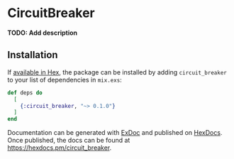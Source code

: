 # CircuitBreaker

**TODO: Add description**

## Installation

If [available in Hex](https://hex.pm/docs/publish), the package can be installed
by adding `circuit_breaker` to your list of dependencies in `mix.exs`:

```elixir
def deps do
  [
    {:circuit_breaker, "~> 0.1.0"}
  ]
end
```

Documentation can be generated with [ExDoc](https://github.com/elixir-lang/ex_doc)
and published on [HexDocs](https://hexdocs.pm). Once published, the docs can
be found at <https://hexdocs.pm/circuit_breaker>.

